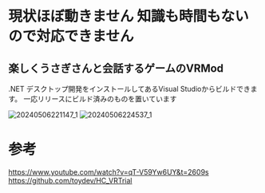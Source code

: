 # 現状ほぼ動きません 知識も時間もないので対応できません
## 楽しくうさぎさんと会話するゲームのVRMod  
.NET デスクトップ開発をインストールしてあるVisual Studioからビルドできます。
一応リリースにビルド済みのものを置いています

![20240506221147_1](https://github.com/g20271/BunnyTest/assets/84311109/d2d19361-1777-4f02-b25c-415eb4ba778a)
![20240506224537_1](https://github.com/g20271/BunnyTest/assets/84311109/1f6c7450-6081-4fe0-9de7-392b0c4cb20a)

# 参考
https://www.youtube.com/watch?v=qT-V59Yw6UY&t=2609s
https://github.com/toydev/HC_VRTrial
